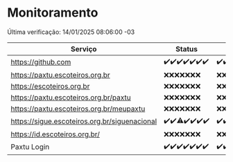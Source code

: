 # Monitoramento

Última verificação: 14/01/2025 08:06:00 -03

|Serviço|Status|Últimas 24h|
|---|---|---|
|https://github.com|<span title="2025-01-07: OK=22">✔️</span><span title="2025-01-08: OK=23">✔️</span><span title="2025-01-09: OK=23">✔️</span><span title="2025-01-10: OK=23">✔️</span><span title="2025-01-11: OK=23">✔️</span><span title="2025-01-12: OK=23">✔️</span><span title="2025-01-13: OK=10">✔️</span>|<span title="13/01/2025 08:07:00 -03 : 200">✔️</span><span title="13/01/2025 09:16:00 -03 : 200">✔️</span><span title="13/01/2025 10:16:00 -03 : 200">✔️</span><span title="13/01/2025 11:08:00 -03 : 200">✔️</span><span title="13/01/2025 12:09:00 -03 : 200">✔️</span><span title="13/01/2025 13:10:00 -03 : 200">✔️</span><span title="13/01/2025 14:07:00 -03 : 200">✔️</span><span title="13/01/2025 15:12:00 -03 : 200">✔️</span><span title="13/01/2025 16:06:00 -03 : 200">✔️</span><span title="13/01/2025 17:08:00 -03 : 200">✔️</span><span title="13/01/2025 18:07:00 -03 : 200">✔️</span><span title="13/01/2025 19:07:00 -03 : 200">✔️</span><span title="13/01/2025 20:07:00 -03 : 200">✔️</span><span title="13/01/2025 21:38:00 -03 : 200">✔️</span><span title="13/01/2025 23:05:00 -03 : 200">✔️</span><span title="14/01/2025 00:08:00 -03 : 200">✔️</span><span title="14/01/2025 01:10:00 -03 : 200">✔️</span><span title="14/01/2025 02:08:00 -03 : 200">✔️</span><span title="14/01/2025 03:11:00 -03 : 200">✔️</span><span title="14/01/2025 04:07:00 -03 : 200">✔️</span><span title="14/01/2025 05:11:00 -03 : 200">✔️</span><span title="14/01/2025 06:08:00 -03 : 200">✔️</span><span title="14/01/2025 07:08:00 -03 : 200">✔️</span><span title="14/01/2025 08:06:00 -03 : 200">✔️</span>|
|https://paxtu.escoteiros.org.br|<span title="2025-01-07: Falhas=22">❌</span><span title="2025-01-08: Falhas=23">❌</span><span title="2025-01-09: Falhas=23">❌</span><span title="2025-01-10: Falhas=23">❌</span><span title="2025-01-11: Falhas=23">❌</span><span title="2025-01-12: Falhas=23">❌</span><span title="2025-01-13: Falhas=10">❌</span>|<span title="13/01/2025 08:07:00 -03 : 403">❌</span><span title="13/01/2025 09:16:00 -03 : 403">❌</span><span title="13/01/2025 10:16:00 -03 : 403">❌</span><span title="13/01/2025 11:08:00 -03 : 403">❌</span><span title="13/01/2025 12:09:00 -03 : 403">❌</span><span title="13/01/2025 13:10:00 -03 : 403">❌</span><span title="13/01/2025 14:07:00 -03 : 403">❌</span><span title="13/01/2025 15:12:00 -03 : 403">❌</span><span title="13/01/2025 16:06:00 -03 : 403">❌</span><span title="13/01/2025 17:08:00 -03 : 403">❌</span><span title="13/01/2025 18:07:00 -03 : 403">❌</span><span title="13/01/2025 19:07:00 -03 : 403">❌</span><span title="13/01/2025 20:07:00 -03 : 403">❌</span><span title="13/01/2025 21:38:00 -03 : 403">❌</span><span title="13/01/2025 23:05:00 -03 : 403">❌</span><span title="14/01/2025 00:08:00 -03 : 403">❌</span><span title="14/01/2025 01:10:00 -03 : 403">❌</span><span title="14/01/2025 02:08:00 -03 : 403">❌</span><span title="14/01/2025 03:11:00 -03 : 403">❌</span><span title="14/01/2025 04:07:00 -03 : 403">❌</span><span title="14/01/2025 05:11:00 -03 : 403">❌</span><span title="14/01/2025 06:08:00 -03 : 403">❌</span><span title="14/01/2025 07:08:00 -03 : 403">❌</span><span title="14/01/2025 08:06:00 -03 : 403">❌</span>|
|https://escoteiros.org.br|<span title="2025-01-07: Falhas=22">❌</span><span title="2025-01-08: Falhas=23">❌</span><span title="2025-01-09: Falhas=23">❌</span><span title="2025-01-10: Falhas=23">❌</span><span title="2025-01-11: Falhas=23">❌</span><span title="2025-01-12: Falhas=23">❌</span><span title="2025-01-13: Falhas=10">❌</span>|<span title="13/01/2025 08:07:00 -03 : 403">❌</span><span title="13/01/2025 09:16:00 -03 : 403">❌</span><span title="13/01/2025 10:16:00 -03 : 403">❌</span><span title="13/01/2025 11:08:00 -03 : 403">❌</span><span title="13/01/2025 12:09:00 -03 : 403">❌</span><span title="13/01/2025 13:10:00 -03 : 403">❌</span><span title="13/01/2025 14:07:00 -03 : 403">❌</span><span title="13/01/2025 15:12:00 -03 : 403">❌</span><span title="13/01/2025 16:06:00 -03 : 403">❌</span><span title="13/01/2025 17:08:00 -03 : 403">❌</span><span title="13/01/2025 18:07:00 -03 : 403">❌</span><span title="13/01/2025 19:07:00 -03 : 403">❌</span><span title="13/01/2025 20:07:00 -03 : 403">❌</span><span title="13/01/2025 21:38:00 -03 : 403">❌</span><span title="13/01/2025 23:05:00 -03 : 403">❌</span><span title="14/01/2025 00:08:00 -03 : 403">❌</span><span title="14/01/2025 01:10:00 -03 : 403">❌</span><span title="14/01/2025 02:08:00 -03 : 403">❌</span><span title="14/01/2025 03:11:00 -03 : 403">❌</span><span title="14/01/2025 04:07:00 -03 : 403">❌</span><span title="14/01/2025 05:11:00 -03 : 403">❌</span><span title="14/01/2025 06:08:00 -03 : 403">❌</span><span title="14/01/2025 07:08:00 -03 : 403">❌</span><span title="14/01/2025 08:06:00 -03 : 403">❌</span>|
|https://paxtu.escoteiros.org.br/paxtu|<span title="2025-01-07: Falhas=22">❌</span><span title="2025-01-08: Falhas=23">❌</span><span title="2025-01-09: Falhas=23">❌</span><span title="2025-01-10: Falhas=23">❌</span><span title="2025-01-11: Falhas=23">❌</span><span title="2025-01-12: Falhas=23">❌</span><span title="2025-01-13: Falhas=10">❌</span>|<span title="13/01/2025 08:07:00 -03 : 403">❌</span><span title="13/01/2025 09:16:00 -03 : 403">❌</span><span title="13/01/2025 10:16:00 -03 : 403">❌</span><span title="13/01/2025 11:08:00 -03 : 403">❌</span><span title="13/01/2025 12:09:00 -03 : 403">❌</span><span title="13/01/2025 13:10:00 -03 : 403">❌</span><span title="13/01/2025 14:07:00 -03 : 403">❌</span><span title="13/01/2025 15:12:00 -03 : 403">❌</span><span title="13/01/2025 16:06:00 -03 : 403">❌</span><span title="13/01/2025 17:08:00 -03 : 403">❌</span><span title="13/01/2025 18:07:00 -03 : 403">❌</span><span title="13/01/2025 19:07:00 -03 : 403">❌</span><span title="13/01/2025 20:07:00 -03 : 403">❌</span><span title="13/01/2025 21:38:00 -03 : 403">❌</span><span title="13/01/2025 23:05:00 -03 : 403">❌</span><span title="14/01/2025 00:08:00 -03 : 403">❌</span><span title="14/01/2025 01:10:00 -03 : 403">❌</span><span title="14/01/2025 02:08:00 -03 : 403">❌</span><span title="14/01/2025 03:11:00 -03 : 403">❌</span><span title="14/01/2025 04:07:00 -03 : 403">❌</span><span title="14/01/2025 05:11:00 -03 : 403">❌</span><span title="14/01/2025 06:08:00 -03 : 403">❌</span><span title="14/01/2025 07:08:00 -03 : 403">❌</span><span title="14/01/2025 08:06:00 -03 : 403">❌</span>|
|https://paxtu.escoteiros.org.br/meupaxtu|<span title="2025-01-07: Falhas=22">❌</span><span title="2025-01-08: Falhas=23">❌</span><span title="2025-01-09: Falhas=23">❌</span><span title="2025-01-10: Falhas=23">❌</span><span title="2025-01-11: Falhas=23">❌</span><span title="2025-01-12: Falhas=23">❌</span><span title="2025-01-13: Falhas=10">❌</span>|<span title="13/01/2025 08:07:00 -03 : 403">❌</span><span title="13/01/2025 09:16:00 -03 : 403">❌</span><span title="13/01/2025 10:16:00 -03 : 403">❌</span><span title="13/01/2025 11:08:00 -03 : 403">❌</span><span title="13/01/2025 12:09:00 -03 : 403">❌</span><span title="13/01/2025 13:10:00 -03 : 403">❌</span><span title="13/01/2025 14:07:00 -03 : 403">❌</span><span title="13/01/2025 15:12:00 -03 : 403">❌</span><span title="13/01/2025 16:06:00 -03 : 403">❌</span><span title="13/01/2025 17:08:00 -03 : 403">❌</span><span title="13/01/2025 18:07:00 -03 : 403">❌</span><span title="13/01/2025 19:07:00 -03 : 403">❌</span><span title="13/01/2025 20:07:00 -03 : 403">❌</span><span title="13/01/2025 21:38:00 -03 : 403">❌</span><span title="13/01/2025 23:05:00 -03 : 403">❌</span><span title="14/01/2025 00:08:00 -03 : 403">❌</span><span title="14/01/2025 01:10:00 -03 : 403">❌</span><span title="14/01/2025 02:08:00 -03 : 403">❌</span><span title="14/01/2025 03:11:00 -03 : 403">❌</span><span title="14/01/2025 04:07:00 -03 : 403">❌</span><span title="14/01/2025 05:11:00 -03 : 403">❌</span><span title="14/01/2025 06:08:00 -03 : 403">❌</span><span title="14/01/2025 07:08:00 -03 : 403">❌</span><span title="14/01/2025 08:06:00 -03 : 403">❌</span>|
|https://sigue.escoteiros.org.br/siguenacional|<span title="2025-01-07: OK=22">✔️</span><span title="2025-01-08: OK=23">✔️</span><span title="2025-01-09: OK=22, Falhas=1">⚠️</span><span title="2025-01-10: OK=23">✔️</span><span title="2025-01-11: OK=23">✔️</span><span title="2025-01-12: OK=23">✔️</span><span title="2025-01-13: OK=10">✔️</span>|<span title="13/01/2025 08:07:00 -03 : 200">✔️</span><span title="13/01/2025 09:16:00 -03 : 200">✔️</span><span title="13/01/2025 10:16:00 -03 : 200">✔️</span><span title="13/01/2025 11:08:00 -03 : 200">✔️</span><span title="13/01/2025 12:09:00 -03 : 200">✔️</span><span title="13/01/2025 13:10:00 -03 : 200">✔️</span><span title="13/01/2025 14:07:00 -03 : 200">✔️</span><span title="13/01/2025 15:12:00 -03 : 200">✔️</span><span title="13/01/2025 16:06:00 -03 : 200">✔️</span><span title="13/01/2025 17:08:00 -03 : 200">✔️</span><span title="13/01/2025 18:07:00 -03 : 200">✔️</span><span title="13/01/2025 19:07:00 -03 : 200">✔️</span><span title="13/01/2025 20:07:00 -03 : 200">✔️</span><span title="13/01/2025 21:38:00 -03 : 200">✔️</span><span title="13/01/2025 23:05:00 -03 : 200">✔️</span><span title="14/01/2025 00:08:00 -03 : 200">✔️</span><span title="14/01/2025 01:10:00 -03 : 200">✔️</span><span title="14/01/2025 02:08:00 -03 : 200">✔️</span><span title="14/01/2025 03:11:00 -03 : 200">✔️</span><span title="14/01/2025 04:07:00 -03 : 200">✔️</span><span title="14/01/2025 05:11:00 -03 : 200">✔️</span><span title="14/01/2025 06:08:00 -03 : 200">✔️</span><span title="14/01/2025 07:08:00 -03 : 200">✔️</span><span title="14/01/2025 08:06:00 -03 : 200">✔️</span>|
|https://id.escoteiros.org.br/|<span title="2025-01-07: Falhas=22">❌</span><span title="2025-01-08: Falhas=23">❌</span><span title="2025-01-09: Falhas=23">❌</span><span title="2025-01-10: Falhas=23">❌</span><span title="2025-01-11: Falhas=23">❌</span><span title="2025-01-12: Falhas=23">❌</span><span title="2025-01-13: Falhas=10">❌</span>|<span title="13/01/2025 08:07:00 -03 : 403">❌</span><span title="13/01/2025 09:16:00 -03 : 403">❌</span><span title="13/01/2025 10:16:00 -03 : 403">❌</span><span title="13/01/2025 11:08:00 -03 : 403">❌</span><span title="13/01/2025 12:09:00 -03 : 403">❌</span><span title="13/01/2025 13:10:00 -03 : 403">❌</span><span title="13/01/2025 14:07:00 -03 : 403">❌</span><span title="13/01/2025 15:12:00 -03 : 403">❌</span><span title="13/01/2025 16:06:00 -03 : 403">❌</span><span title="13/01/2025 17:08:00 -03 : 403">❌</span><span title="13/01/2025 18:07:00 -03 : 403">❌</span><span title="13/01/2025 19:07:00 -03 : 403">❌</span><span title="13/01/2025 20:07:00 -03 : 403">❌</span><span title="13/01/2025 21:38:00 -03 : 403">❌</span><span title="13/01/2025 23:05:00 -03 : 403">❌</span><span title="14/01/2025 00:08:00 -03 : 403">❌</span><span title="14/01/2025 01:10:00 -03 : 403">❌</span><span title="14/01/2025 02:08:00 -03 : 403">❌</span><span title="14/01/2025 03:11:00 -03 : 403">❌</span><span title="14/01/2025 04:07:00 -03 : 403">❌</span><span title="14/01/2025 05:11:00 -03 : 403">❌</span><span title="14/01/2025 06:08:00 -03 : 403">❌</span><span title="14/01/2025 07:08:00 -03 : 403">❌</span><span title="14/01/2025 08:06:00 -03 : 403">❌</span>|
|Paxtu Login|<span title="2025-01-07: OK=22">✔️</span><span title="2025-01-08: OK=23">✔️</span><span title="2025-01-09: OK=23">✔️</span><span title="2025-01-10: OK=23">✔️</span><span title="2025-01-11: OK=23">✔️</span><span title="2025-01-12: OK=23">✔️</span><span title="2025-01-13: OK=10">✔️</span>|<span title="13/01/2025 08:07:00 -03 : 200">✔️</span><span title="13/01/2025 09:16:00 -03 : 200">✔️</span><span title="13/01/2025 10:16:00 -03 : 200">✔️</span><span title="13/01/2025 11:08:00 -03 : 200">✔️</span><span title="13/01/2025 12:09:00 -03 : 200">✔️</span><span title="13/01/2025 13:10:00 -03 : 200">✔️</span><span title="13/01/2025 14:07:00 -03 : 200">✔️</span><span title="13/01/2025 15:12:00 -03 : 200">✔️</span><span title="13/01/2025 16:06:00 -03 : 200">✔️</span><span title="13/01/2025 17:08:00 -03 : 200">✔️</span><span title="13/01/2025 18:07:00 -03 : 200">✔️</span><span title="13/01/2025 19:07:00 -03 : 200">✔️</span><span title="13/01/2025 20:07:00 -03 : 200">✔️</span><span title="13/01/2025 21:38:00 -03 : 200">✔️</span><span title="13/01/2025 23:05:00 -03 : 200">✔️</span><span title="14/01/2025 00:08:00 -03 : 200">✔️</span><span title="14/01/2025 01:10:00 -03 : 200">✔️</span><span title="14/01/2025 02:08:00 -03 : 200">✔️</span><span title="14/01/2025 03:11:00 -03 : 200">✔️</span><span title="14/01/2025 04:07:00 -03 : 200">✔️</span><span title="14/01/2025 05:11:00 -03 : 200">✔️</span><span title="14/01/2025 06:08:00 -03 : 200">✔️</span><span title="14/01/2025 07:08:00 -03 : 200">✔️</span><span title="14/01/2025 08:06:00 -03 : 200">✔️</span>|
